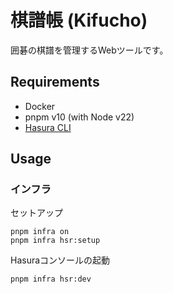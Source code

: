 棋譜帳 (Kifucho)
==

囲碁の棋譜を管理するWebツールです。

## Requirements

- Docker
- pnpm v10 (with Node v22)
- [Hasura CLI](https://hasura.io/docs/2.0/hasura-cli/install-hasura-cli/)

## Usage

### インフラ

セットアップ

```shell
pnpm infra on
pnpm infra hsr:setup
```

Hasuraコンソールの起動

```shell
pnpm infra hsr:dev
```
